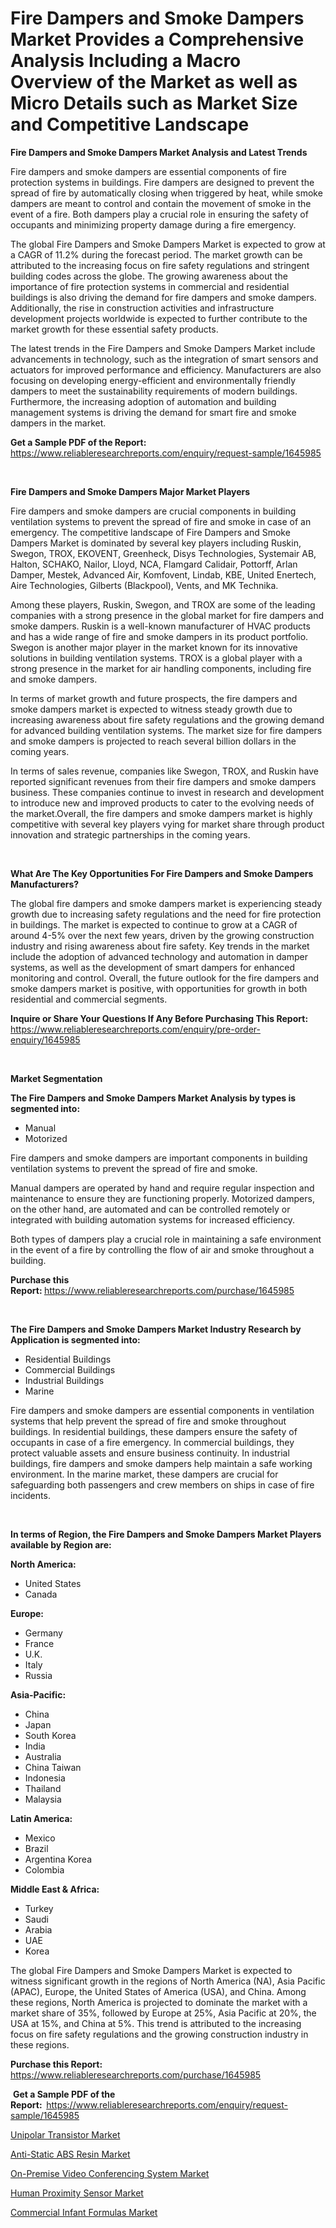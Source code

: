 <p><h1>Fire Dampers and Smoke Dampers Market Provides a Comprehensive Analysis Including a Macro Overview of the Market as well as Micro Details such as Market Size and Competitive Landscape</h1></p><p><strong>Fire Dampers and Smoke Dampers Market Analysis and Latest Trends</strong></p>
<p><p>Fire dampers and smoke dampers are essential components of fire protection systems in buildings. Fire dampers are designed to prevent the spread of fire by automatically closing when triggered by heat, while smoke dampers are meant to control and contain the movement of smoke in the event of a fire. Both dampers play a crucial role in ensuring the safety of occupants and minimizing property damage during a fire emergency.</p><p>The global Fire Dampers and Smoke Dampers Market is expected to grow at a CAGR of 11.2% during the forecast period. The market growth can be attributed to the increasing focus on fire safety regulations and stringent building codes across the globe. The growing awareness about the importance of fire protection systems in commercial and residential buildings is also driving the demand for fire dampers and smoke dampers. Additionally, the rise in construction activities and infrastructure development projects worldwide is expected to further contribute to the market growth for these essential safety products.</p><p>The latest trends in the Fire Dampers and Smoke Dampers Market include advancements in technology, such as the integration of smart sensors and actuators for improved performance and efficiency. Manufacturers are also focusing on developing energy-efficient and environmentally friendly dampers to meet the sustainability requirements of modern buildings. Furthermore, the increasing adoption of automation and building management systems is driving the demand for smart fire and smoke dampers in the market.</p></p>
<p><strong>Get a Sample PDF of the Report:&nbsp;</strong> <a href="https://www.reliableresearchreports.com/enquiry/request-sample/1645985">https://www.reliableresearchreports.com/enquiry/request-sample/1645985</a></p>
<p>&nbsp;</p>
<p><strong>Fire Dampers and Smoke Dampers Major Market Players</strong></p>
<p><p>Fire dampers and smoke dampers are crucial components in building ventilation systems to prevent the spread of fire and smoke in case of an emergency. The competitive landscape of Fire Dampers and Smoke Dampers Market is dominated by several key players including Ruskin, Swegon, TROX, EKOVENT, Greenheck, Disys Technologies, Systemair AB, Halton, SCHAKO, Nailor, Lloyd, NCA, Flamgard Calidair, Pottorff, Arlan Damper, Mestek, Advanced Air, Komfovent, Lindab, KBE, United Enertech, Aire Technologies, Gilberts (Blackpool), Vents, and MK Technika.</p><p>Among these players, Ruskin, Swegon, and TROX are some of the leading companies with a strong presence in the global market for fire dampers and smoke dampers. Ruskin is a well-known manufacturer of HVAC products and has a wide range of fire and smoke dampers in its product portfolio. Swegon is another major player in the market known for its innovative solutions in building ventilation systems. TROX is a global player with a strong presence in the market for air handling components, including fire and smoke dampers.</p><p>In terms of market growth and future prospects, the fire dampers and smoke dampers market is expected to witness steady growth due to increasing awareness about fire safety regulations and the growing demand for advanced building ventilation systems. The market size for fire dampers and smoke dampers is projected to reach several billion dollars in the coming years.</p><p>In terms of sales revenue, companies like Swegon, TROX, and Ruskin have reported significant revenues from their fire dampers and smoke dampers business. These companies continue to invest in research and development to introduce new and improved products to cater to the evolving needs of the market.Overall, the fire dampers and smoke dampers market is highly competitive with several key players vying for market share through product innovation and strategic partnerships in the coming years.</p></p>
<p>&nbsp;</p>
<p><strong>What Are The Key Opportunities For Fire Dampers and Smoke Dampers Manufacturers?</strong></p>
<p><p>The global fire dampers and smoke dampers market is experiencing steady growth due to increasing safety regulations and the need for fire protection in buildings. The market is expected to continue to grow at a CAGR of around 4-5% over the next few years, driven by the growing construction industry and rising awareness about fire safety. Key trends in the market include the adoption of advanced technology and automation in damper systems, as well as the development of smart dampers for enhanced monitoring and control. Overall, the future outlook for the fire dampers and smoke dampers market is positive, with opportunities for growth in both residential and commercial segments.</p></p>
<p><strong>Inquire or Share Your Questions If Any Before Purchasing This Report:</strong> <a href="https://www.reliableresearchreports.com/enquiry/pre-order-enquiry/1645985">https://www.reliableresearchreports.com/enquiry/pre-order-enquiry/1645985</a></p>
<p>&nbsp;</p>
<p><strong>Market Segmentation</strong></p>
<p><strong>The Fire Dampers and Smoke Dampers Market Analysis by types is segmented into:</strong></p>
<p><ul><li>Manual</li><li>Motorized</li></ul></p>
<p><p>Fire dampers and smoke dampers are important components in building ventilation systems to prevent the spread of fire and smoke. </p><p>Manual dampers are operated by hand and require regular inspection and maintenance to ensure they are functioning properly. Motorized dampers, on the other hand, are automated and can be controlled remotely or integrated with building automation systems for increased efficiency.</p><p>Both types of dampers play a crucial role in maintaining a safe environment in the event of a fire by controlling the flow of air and smoke throughout a building.</p></p>
<p><strong>Purchase this Report:&nbsp;</strong><a href="https://www.reliableresearchreports.com/purchase/1645985">https://www.reliableresearchreports.com/purchase/1645985</a></p>
<p>&nbsp;</p>
<p><strong>The Fire Dampers and Smoke Dampers Market Industry Research by Application is segmented into:</strong></p>
<p><ul><li>Residential Buildings</li><li>Commercial Buildings</li><li>Industrial Buildings</li><li>Marine</li></ul></p>
<p><p>Fire dampers and smoke dampers are essential components in ventilation systems that help prevent the spread of fire and smoke throughout buildings. In residential buildings, these dampers ensure the safety of occupants in case of a fire emergency. In commercial buildings, they protect valuable assets and ensure business continuity. In industrial buildings, fire dampers and smoke dampers help maintain a safe working environment. In the marine market, these dampers are crucial for safeguarding both passengers and crew members on ships in case of fire incidents.</p></p>
<p>&nbsp;</p>
<p><strong>In terms of Region, the Fire Dampers and Smoke Dampers Market Players available by Region are:</strong></p>
<p>
    <p> <strong> North America: </strong>
        <ul>
            <li>United States</li>
            <li>Canada</li>
        </ul>
        </p> 
    <p> <strong> Europe: </strong>
        <ul>
            <li>Germany</li>
            <li>France</li>
            <li>U.K.</li>
            <li>Italy</li>
            <li>Russia</li>
        </ul>
        </p> 
    <p> <strong> Asia-Pacific: </strong>
        <ul>
            <li>China</li>
            <li>Japan</li>
            <li>South Korea</li>
            <li>India</li>
            <li>Australia</li>
            <li>China Taiwan</li>
            <li>Indonesia</li>
            <li>Thailand</li>
            <li>Malaysia</li>
        </ul>
        </p> 
    <p> <strong> Latin America: </strong>
        <ul>
            <li>Mexico</li>
            <li>Brazil</li>
            <li>Argentina Korea</li>
            <li>Colombia</li>
        </ul>
        </p> 
    <p> <strong> Middle East & Africa: </strong>
        <ul>
            <li>Turkey</li>
            <li>Saudi</li>
            <li>Arabia</li>
            <li>UAE</li>
            <li>Korea</li>
        </ul>
    </p>
    </p>
<p><p>The global Fire Dampers and Smoke Dampers Market is expected to witness significant growth in the regions of North America (NA), Asia Pacific (APAC), Europe, the United States of America (USA), and China. Among these regions, North America is projected to dominate the market with a market share of 35%, followed by Europe at 25%, Asia Pacific at 20%, the USA at 15%, and China at 5%. This trend is attributed to the increasing focus on fire safety regulations and the growing construction industry in these regions.</p></p>
<p><strong>Purchase this Report: </strong><a href="https://www.reliableresearchreports.com/purchase/1645985">https://www.reliableresearchreports.com/purchase/1645985</a></p>
<p>&nbsp;<strong>Get a Sample PDF of the Report:&nbsp;&nbsp;</strong><a href="https://www.reliableresearchreports.com/enquiry/request-sample/1645985">https://www.reliableresearchreports.com/enquiry/request-sample/1645985</a></p>
<p><strong></strong></p>
<p><p><a href="https://view.publitas.com/reportprime-1/unipolar-transistor-market-size-share-trends-analysis-report-by-material-by-type-by-end-user-by-region-and-segment-forecasts-2024-2031/">Unipolar Transistor Market</a></p><p><a href="https://forested-sushi-9b0.notion.site/Global-Anti-Static-ABS-Resin-Market-Size-and-Market-Trends-Insights-and-Projections-from-2024-to-20-b6d8bbd9da784d4093502280181b641b">Anti-Static ABS Resin Market</a></p><p><a href="https://lydian-appliance-61d.notion.site/On-Premise-Video-Conferencing-System-Market-Size-and-Examines-its-Market-Scope-with-a-Primary-Focu-814c18cc105c4c7fb60b83a22fca825b">On-Premise Video Conferencing System Market</a></p><p><a href="https://view.publitas.com/reportprime-1/human-proximity-sensor-market-size-furnishes-valuable-information-encompassing-market-share-market-trends-and-projections-spanning-from-2024-to-2031/">Human Proximity Sensor Market</a></p><p><a href="https://summer-dogwood-3e9.notion.site/Commercial-Infant-Formulas-Market-Challenges-Opportunities-and-Growth-Drivers-and-Major-Market-Pl-06b1a3921ed04d5a87e3a53df0563dca">Commercial Infant Formulas Market</a></p></p>
